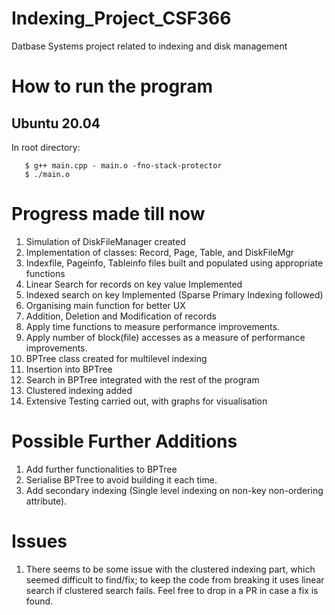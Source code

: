# Indexing_Project_CSF366
Datbase Systems project related to indexing and disk management 

# How to run the program
## Ubuntu 20.04
In root directory:
```
   $ g++ main.cpp - main.o -fno-stack-protector
   $ ./main.o
```
   
# Progress made till now
1) Simulation of DiskFileManager created
2) Implementation of classes: Record, Page, Table, and DiskFileMgr
3) Indexfile, Pageinfo, Tableinfo files built and populated using appropriate functions
4) Linear Search for records on key value Implemented
5) Indexed search on key Implemented (Sparse Primary Indexing followed)
6) Organising main function for better UX
7) Addition, Deletion and Modification of records
8) Apply time functions to measure performance improvements.
9) Apply number of block(file) accesses as a measure of performance improvements.
10) BPTree class created for multilevel indexing
11) Insertion into BPTree 
12) Search in BPTree integrated with the rest of the program
13) Clustered indexing added
14) Extensive Testing carried out, with graphs for visualisation

# Possible Further Additions
1) Add further functionalities to BPTree
2) Serialise BPTree to avoid building it each time.
3) Add secondary indexing (Single level indexing on non-key non-ordering attribute).

# Issues
1) There seems to be some issue with the clustered indexing part, which seemed difficult to find/fix; to keep the code from breaking it uses linear search if clustered search fails. Feel free to drop in a PR in case a fix is found.